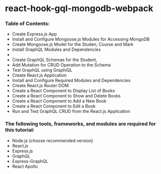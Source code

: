 # react-hook-gql-mongodb-webpack

### Table of Contents:

- Create Express.js App
- Install and Configure Mongoose.js Modules for Accessing MongoDB
- Create Mongoose.js Model for the Studen, Course and Mark
- Install GraphQL Modules and Dependencies
- 
- Create GraphQL Schemas for the Student, 
- Add Mutation for CRUD Operation to the Schema
- Test GraphQL using GraphiQL
- Create React.js Application
- Install and Configure Required Modules and Dependencies
- Create React.js Router DOM
- Create a React Component to Display List of Books
- Create a React Component to Show and Delete Books
- Create a React Component to Add a New Book
- Create a React Component to Edit a Book
- Run and Test GraphQL CRUD from the React.js Application


### The following tools, frameworks, and modules are required for this tutorial:

 - Node.js (choose recommended version)
 - React.js
 - Express.js
 - GraphQL
 - Express-GraphQL
 - React Apollo
